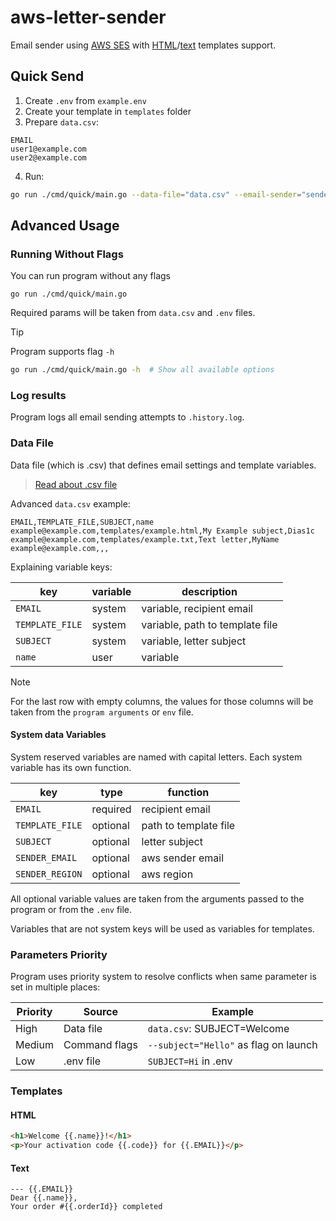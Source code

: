 # aws-letter-sender

Email sender using [AWS SES](https://aws.amazon.com/ses/) with [HTML](https://pkg.go.dev/html/template)/[text](https://pkg.go.dev/text/template) templates support.

## Quick Send

1. Create `.env` from `example.env`
2. Create your template in `templates` folder
3. Prepare `data.csv`:

```csv
EMAIL
user1@example.com
user2@example.com
```

4. Run:

```bash
go run ./cmd/quick/main.go --data-file="data.csv" --email-sender="sender@email.com" --subject="Subject" --tmpl-file="templates/example.html"
```
## Advanced Usage

### Running Without Flags

You can run program without any flags

```
go run ./cmd/quick/main.go
```

Required params will be taken from `data.csv` and `.env` files.

> [!TIP]
> Program supports flag `-h`
>
> ```sh
> go run ./cmd/quick/main.go -h  # Show all available options
> ```

### Log results

Program logs all email sending attempts to `.history.log`.

### Data File

Data file (which is .csv) that defines email settings and template variables.

> [Read about .csv file](https://en.wikipedia.org/wiki/Comma-separated_values)

Advanced `data.csv` example:

```csv
EMAIL,TEMPLATE_FILE,SUBJECT,name
example@example.com,templates/example.html,My Example subject,Dias1c
example@example.com,templates/example.txt,Text letter,MyName
example@example.com,,,
```

Explaining variable keys:

| key             | variable | description                     |
| --------------- | -------- | ------------------------------- |
| `EMAIL`         | system   | variable, recipient email       |
| `TEMPLATE_FILE` | system   | variable, path to template file |
| `SUBJECT`       | system   | variable, letter subject        |
| `name`          | user     | variable                        |

> [!NOTE]
> For the last row with empty columns, the values ​​for those columns will be taken from the `program arguments` or `env` file.

#### System data Variables

System reserved variables are named with capital letters. Each system variable has its own function.

| key             | type     | function              |
| --------------- | -------- | --------------------- |
| `EMAIL`         | required | recipient email       |
| `TEMPLATE_FILE` | optional | path to template file |
| `SUBJECT`       | optional | letter subject        |
| `SENDER_EMAIL`  | optional | aws sender email      |
| `SENDER_REGION` | optional | aws region            |

All optional variable values ​​are taken from the arguments passed to the program or from the `.env` file.

Variables that are not system keys will be used as variables for templates. 

### Parameters Priority

Program uses priority system to resolve conflicts when same parameter is set in multiple places:

| Priority | Source        | Example                               |
| -------- | ------------- | ------------------------------------- |
| High     | Data file     | `data.csv`: SUBJECT=Welcome           |
| Medium   | Command flags | `--subject="Hello"` as flag on launch |
| Low      | .env file     | `SUBJECT=Hi` in .env                  |

### Templates

#### HTML

```html
<h1>Welcome {{.name}}!</h1>
<p>Your activation code {{.code}} for {{.EMAIL}}</p>
```

#### Text

```
--- {{.EMAIL}}
Dear {{.name}},
Your order #{{.orderId}} completed
```
